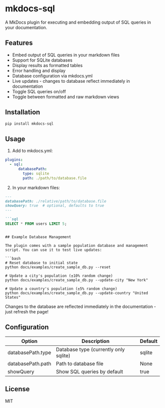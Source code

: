 # mkdocs-sql

A MkDocs plugin for executing and embedding output of SQL queries in your documentation.

## Features

- Embed output of SQL queries in your markdown files
- Support for SQLite databases
- Display results as formatted tables
- Error handling and display
- Database configuration via mkdocs.yml
- Live updates - changes to database reflect immediately in documentation
- Toggle SQL queries on/off
- Toggle between formatted and raw markdown views

## Installation

```bash
pip install mkdocs-sql
```

## Usage

1. Add to mkdocs.yml:
```yaml
plugins:
  - sql:
      databasePath:
        type: sqlite
        path: ./path/to/database.file
```

2. In your markdown files:
```markdown
---
databasePath: ./relative/path/to/database.file
showQuery: true  # optional, defaults to true
---

```sql
SELECT * FROM users LIMIT 5;
```
```

## Example Database Management

The plugin comes with a sample population database and management script. You can use it to test live updates:

```bash
# Reset database to initial state
python docs/examples/create_sample_db.py --reset

# Update a city's population (±10% random change)
python docs/examples/create_sample_db.py --update-city "New York"

# Update a country's population (±5% random change)
python docs/examples/create_sample_db.py --update-country "United States"
```

Changes to the database are reflected immediately in the documentation - just refresh the page!

## Configuration

| Option | Description | Default |
|--------|-------------|---------|
| databasePath.type | Database type (currently only sqlite) | sqlite |
| databasePath.path | Path to database file | None |
| showQuery | Show SQL queries by default | true |

## License

MIT
